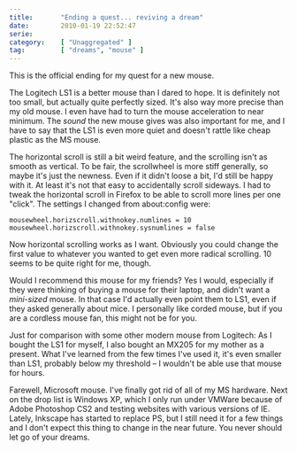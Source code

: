 ```yaml
---
title:       "Ending a quest... reviving a dream"
date:        2010-01-19 22:52:47
serie:       
category:    [ "Unaggregated" ]
tag:         [ "dreams", "mouse" ]
---
```


This is the official ending for my quest for a new mouse.

The Logitech LS1 is a better mouse than I dared to hope. It is definitely not too small, but actually quite perfectly sized. It's also way more precise than my old mouse. I even have had to turn the mouse acceleration to near minimum. The *sound* the new mouse gives was also important for me, and I have to say that the LS1 is even more quiet and doesn't rattle like cheap plastic as the MS mouse.

The horizontal scroll is still a bit weird feature, and the scrolling isn't as smooth as vertical. To be fair, the scrollwheel is more stiff generally, so maybe it's just the newness. Even if it didn't loose a bit, I'd still be happy with it. At least it's not that easy to accidentally scroll sideways. I had to tweak the horizontal scroll in Firefox to be able to scroll more lines per one "click". The settings I changed from about:config were:

```
mousewheel.horizscroll.withnokey.numlines = 10
mousewheel.horizscroll.withnokey.sysnumlines = false
```

Now horizontal scrolling works as I want. Obviously you could change the first value to whatever you wanted to get even more radical scrolling. 10 seems to be quite right for me, though.

Would I recommend this mouse for my friends? Yes I would, especially if they were thinking of buying a mouse for their laptop, and didn't want a *mini-sized* mouse. In that case I'd actually even point them to LS1, even if they asked generally about mice. I personally like corded mouse, but if you are a cordless mouse fan, this might not be for you.

Just for comparison with some other modern mouse from Logitech: As I bought the LS1 for myself, I also bought an MX205 for my mother as a present. What I've learned from the few times I've used it, it's even smaller than LS1, probably below my threshold – I wouldn't be able use that mouse for hours.

Farewell, Microsoft mouse. I've finally got rid of all of my MS hardware. Next on the drop list is Windows XP, which I only run under VMWare because of Adobe Photoshop CS2 and testing websites with various versions of IE. Lately, Inkscape has started to replace PS, but I still need it for a few things and I don't expect this thing to change in the near future. You never should let go of your dreams.
